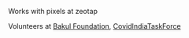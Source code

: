 Works with pixels at zeotap

Volunteers at [Bakul Foundation](https://www.bakul.org/), [CovidIndiaTaskForce](https://covidindiataskforce.org/volunteer-stories/tech-team/prayash-mohapatra/)
